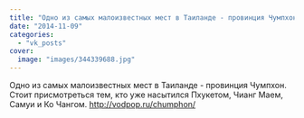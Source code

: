 ```yaml
---
title: "Одно из самых малоизвестных мест в Таиланде - провинция Чумпхон. Стоит присмотреться тем, кто уже на..."
date: "2014-11-09"
categories: 
  - "vk_posts"
cover:
  image: "images/344339688.jpg"
---
```


Одно из самых малоизвестных мест в Таиланде - провинция Чумпхон. Стоит присмотреться тем, кто уже насытился Пхукетом, Чианг Маем, Самуи и Ко Чангом. http://vodpop.ru/chumphon/
